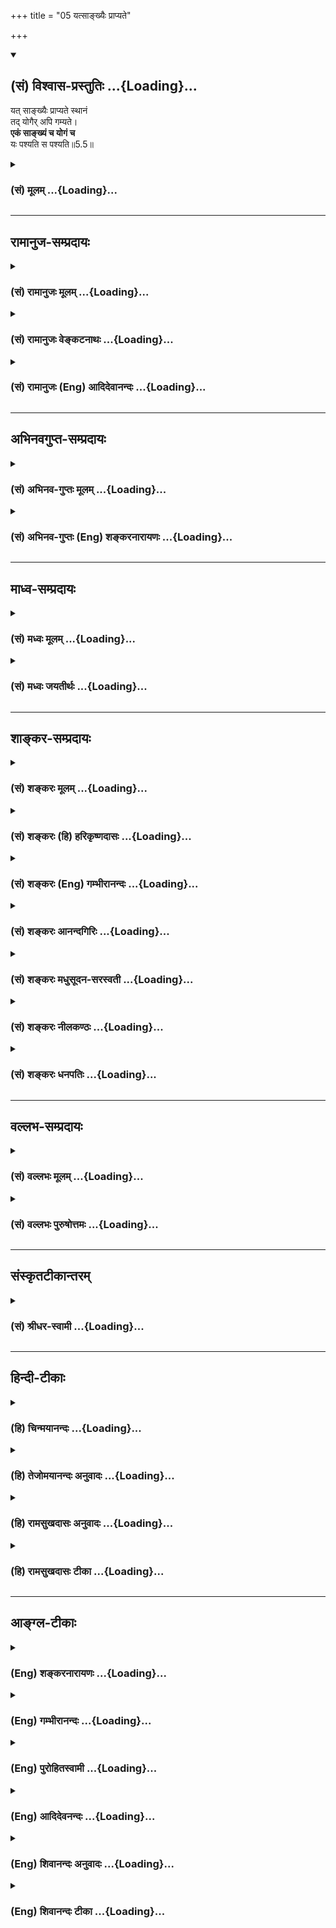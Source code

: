+++
title = "05 यत्साङ्ख्यैः प्राप्यते"

+++
<div class="js_include" newlevelforh1="2" title="(सं) विश्वास-प्रस्तुतिः" unfilled url="/mahAbhAratam/vyAsaH/shlokashaH/06-bhIShma-parva/03-bhagavad-gItA-parva/saMskRtam/vishvAsa-prastutiH/05_karma-saMnyAsa-yogaH/05_yatsAnkhyaiH_prAp.md">
<details open><summary><h2>(सं) विश्वास-प्रस्तुतिः ...{Loading}...</h2></summary>

यत् साङ्ख्यैः प्राप्यते स्थानं  
तद् योगैर् अपि गम्यते।  
**एकं साङ्ख्यं च योगं च**  
यः पश्यति स पश्यति॥5.5॥
</details>
</div>
<div class="js_include collapsed" newlevelforh1="3" title="(सं) मूलम्" unfilled url="/mahAbhAratam/vyAsaH/shlokashaH/06-bhIShma-parva/03-bhagavad-gItA-parva/saMskRtam/mUlam/05_karma-saMnyAsa-yogaH/05_yatsAnkhyaiH_prAp.md">
<details><summary><h3>(सं) मूलम् ...{Loading}...</h3></summary>

यत्साङ्ख्यैः प्राप्यते स्थानं तद्योगैरपि गम्यते।  
एकं साङ्ख्यं च योगं च यः पश्यति स पश्यति।।5.5।।
</details>
</div>


_________________
## रामानुज-सम्प्रदायः
<div class="js_include collapsed" newlevelforh1="3" title="(सं) रामानुजः मूलम्" unfilled url="/mahAbhAratam/vyAsaH/shlokashaH/06-bhIShma-parva/03-bhagavad-gItA-parva/saMskRtam/rAmAnujaH/mUlam/05_karma-saMnyAsa-yogaH/05_yatsAnkhyaiH_prAp.md">
<details><summary><h3>(सं) रामानुजः मूलम् ...{Loading}...</h3></summary>

।।5.5।।**साङ्ख्यैः** ज्ञाननिष्ठैः **यद्** आत्मावलोकनरूपफलं **प्राप्यते**
**तद्** एव कर्मयोगनिष्ठैः **अपि** प्राप्यते। एवम् एकफलत्वेन **एकं**
वैकल्पिकं **साङ्ख्यं** **योगं च यः पश्यति स पश्यति** स एव पण्डित
इत्यर्थः। इयान् विशेष इत्याह

</details>
</div>
<div class="js_include collapsed" newlevelforh1="3" title="(सं) रामानुजः वेङ्कटनाथः" unfilled url="/mahAbhAratam/vyAsaH/shlokashaH/06-bhIShma-parva/03-bhagavad-gItA-parva/saMskRtam/rAmAnujaH/venkaTanAthaH/05_karma-saMnyAsa-yogaH/05_yatsAnkhyaiH_prAp.md">
<details><summary><h3>(सं) रामानुजः वेङ्कटनाथः ...{Loading}...</h3></summary>

  
  
।।5.5।। भिन्नफलत्वेन पृथक्त्वाभिधायिनां निन्दा कृता अथैकफलत्वेन
ऐक्याभिधायिनां प्रशंसनं क्रियत इत्यभिप्रायेणाह एतदेव
विवृणोतीति। साङ्ख्यैः इत्यत्र सिद्धान्तविशेषनिष्ठभ्रमव्युदासायाह
ज्ञाननिष्ठैरिति। साङ्ख्यमात्मज्ञानशास्त्रं तद्वेदिन इह साङ्ख्याः यद्वा
सङ्ख्या बुद्धिर्ज्ञानयोगः तन्निष्ठाः साङ्ख्याः अथवा साङ्ख्य आत्मा
तद्वेदिनोऽपि साङ्ख्याः। स्थानशब्दोऽत्रविन्दते फलम् 5।4 इतिवत्फलविषयः न
तु देशविशेषविषयः ज्ञानयोगादिमात्रप्राप्यदेशविशेषाभावात्। तच्च फलं
पूर्वोत्तरानुवृत्तमात्मावलोकनमित्यभिप्रायेणयदात्मावलोकनरूपं
फलमित्युक्तम्। अत्रयदेवं साङ्ख्याः पश्यन्ति इतियादवप्रकाशोक्तः
पाठोऽप्रसिद्धत्वादनादृतः। योगैः इत्येतल्लक्षणया वा प्रत्ययविशेषाद्वा
तन्निष्ठविषयमिति व्यञ्जनायकर्मयोगनिष्ठैरित्युक्तम्। अत्र साङ्ख्ययोगशब्दौ
नोपायपरौ बहुवचनानौचित्यादिति भावः। एकम् इत्युक्ते
एकशास्त्रार्थत्वादिभ्रमव्युदासायाहएवमेकफलत्वेनेति।
अङ्गाङ्गिभावेतरेतरयोगरहितयोरुपाययोरेकफलत्वलक्षणं ह्यैक्यमनुष्ठाने
विकल्पाय स्यात्। तथा च सूत्रंविकल्पोऽविशिष्टफलत्वात् ब्र.सू.3।3।59 इति।
तदाह वैकल्पिकमिति। स पश्यति इत्येतत्न पण्डिताः 5।4 इत्येतत्प्रतिरूपं
दर्शयति स एव पण्डित इति।

</details>
</div>
<div class="js_include collapsed" newlevelforh1="3" title="(सं) रामानुजः (Eng) आदिदेवानन्दः" unfilled url="/mahAbhAratam/vyAsaH/shlokashaH/06-bhIShma-parva/03-bhagavad-gItA-parva/saMskRtam/rAmAnujaH/english/AdidevAnandaH/05_karma-saMnyAsa-yogaH/05_yatsAnkhyaiH_prAp.md">
<details><summary><h3>(सं) रामानुजः (Eng) आदिदेवानन्दः ...{Loading}...</h3></summary>

5.5 The fruit in the form of the vision of the self which is attained by
the Sankhyans (i.e.) Jnana Yogins, the same is attained alone by those
who are Karma Yogins. He alone is wise who sees that Sankhya and the
Yoga are one and the same because of their having the same result. Sri
Krsna points out, if the aforesaid is the case, wherein the difference
between them lies.

</details>
</div>


_________________
## अभिनवगुप्त-सम्प्रदायः
<div class="js_include collapsed" newlevelforh1="3" title="(सं) अभिनव-गुप्तः मूलम्" unfilled url="/mahAbhAratam/vyAsaH/shlokashaH/06-bhIShma-parva/03-bhagavad-gItA-parva/saMskRtam/abhinava-guptaH/mUlam/05_karma-saMnyAsa-yogaH/05_yatsAnkhyaiH_prAp.md">
<details><summary><h3>(सं) अभिनव-गुप्तः मूलम् ...{Loading}...</h3></summary>

।।5.4 5.5।। साँख्ययोगाविति। यत्साङ्ख्यैरिति। इदं साङ्ख्यं +++(S साङ्ख्यज्ञानम्)+++
अयं च योगः इति न भेदः। एतौ हि नित्यसंबद्धौ। ज्ञानं न योगेन विना योगोऽपि
न तेन विनेति। अत एकत्वमनयोः।

</details>
</div>
<div class="js_include collapsed" newlevelforh1="3" title="(सं) अभिनव-गुप्तः (Eng) शङ्करनारायणः" unfilled url="/mahAbhAratam/vyAsaH/shlokashaH/06-bhIShma-parva/03-bhagavad-gItA-parva/saMskRtam/abhinava-guptaH/english/shankaranArAyaNaH/05_karma-saMnyAsa-yogaH/05_yatsAnkhyaiH_prAp.md">
<details><summary><h3>(सं) अभिनव-गुप्तः (Eng) शङ्करनारायणः ...{Loading}...</h3></summary>

5.4-5 Samkhya-Yogau etc. Yat samkhyaih etc. There is nothing to
differentiate as 'This is path of knowledge' \[and\] 'This is Yoga'.
Indeed both these are ever inter-connected. Knowledge is not without
Yoga; and Yoga also is not without knowledge. Hence the identity of
these two.

</details>
</div>


_________________
## माध्व-सम्प्रदायः
<div class="js_include collapsed" newlevelforh1="3" title="(सं) मध्वः मूलम्" unfilled url="/mahAbhAratam/vyAsaH/shlokashaH/06-bhIShma-parva/03-bhagavad-gItA-parva/saMskRtam/madhvaH/mUlam/05_karma-saMnyAsa-yogaH/05_yatsAnkhyaiH_prAp.md">
<details><summary><h3>(सं) मध्वः मूलम् ...{Loading}...</h3></summary>

।।5.5।। एकप्नपि 5।4 इत्यस्याभिप्रायमाह यत्साङ्ख्यैरिति। योगिभिरपि
ज्ञानद्वारा ज्ञानफलं प्राप्यत इत्यर्थः।

</details>
</div>
<div class="js_include collapsed" newlevelforh1="3" title="(सं) मध्वः जयतीर्थः" unfilled url="/mahAbhAratam/vyAsaH/shlokashaH/06-bhIShma-parva/03-bhagavad-gItA-parva/saMskRtam/madhvaH/jayatIrthaH/05_karma-saMnyAsa-yogaH/05_yatsAnkhyaiH_prAp.md">
<details><summary><h3>(सं) मध्वः जयतीर्थः ...{Loading}...</h3></summary>

।।5.5।। योगस्य ज्ञानसाधनत्वे प्रमिते भवेदेतत् तदेव कथं इत्यत उक्तमेकमपीति
तदनुपपन्नम् उभयोर्मध्ये सम्यगेकमप्यास्थितः फलं विन्दत इति योजनायां
द्वयोः साफल्यमात्रमुच्यते। एकमपि सम्यगास्थितः उभयोः फलं विन्दत इति पक्षे
तु द्वयं किञ्चित्फलं प्रति स्वतन्त्रं साधनमुच्यते। पक्षद्वयेऽपि न
प्रकृतोपयोग इत्यत आह **एकमपी**ति। एवमनुपयोगेऽपि भगवानेव
स्ववाक्याभिप्रायमाह स ग्राह्य इत्यर्थः। अनेनापि योगस्य ज्ञानसाधनत्वे किं
प्रमाणमुक्तं इत्यतो व्याचष्टे **योगिभिरपी**ति। तरति शोकमात्मवित्
छां.उ.7।1।3 इत्यादिना यज्ज्ञानफलं मोक्षाख्यं प्रमितं तत्तावद्योगिभिरपि
प्राप्यत इत्युच्यते अपाम सोमम् ऋक्.6।4।11 इत्यादिना। तत्र विचार्यम् किं
द्वयमपि स्वतन्त्रमुक्तिसाधनम् उत समुच्चितम् अथवैकं साक्षान्मोक्षसाधनम्
अपरं तत्साधनत्वेनेति न प्रथमद्वितीयौ। नान्यः पन्थाः श्वे.उ.6।15
इत्यादिविरोधात्। तृतीयेऽपि चिन्त्यं किं कस्य साधनमिति। तत्र न
तावज्ज्ञानं कर्मसाधनत्वेन मोक्षहेतुःन किञ्चिदन्तराधाय इत्यादिविरोधात्।
अतः परिशेषाद्योगिभिरपि ज्ञानद्वारा ज्ञानफलं प्राप्यत इति सिद्ध्यति। तथा
च योगस्य ज्ञानसाधनत्वं सिद्धमित्यर्थः। अत्रयोगिभिः इति वदता योगशब्दो
धर्मिणामुपलक्षकोऽयं आद्यजन्तो वेति सूचितम्।

</details>
</div>


_________________
## शाङ्कर-सम्प्रदायः
<div class="js_include collapsed" newlevelforh1="3" title="(सं) शङ्करः मूलम्" unfilled url="/mahAbhAratam/vyAsaH/shlokashaH/06-bhIShma-parva/03-bhagavad-gItA-parva/saMskRtam/shankaraH/mUlam/05_karma-saMnyAsa-yogaH/05_yatsAnkhyaiH_prAp.md">
<details><summary><h3>(सं) शङ्करः मूलम् ...{Loading}...</h3></summary>

।।5.5।। **यत् साङ्ख्यैः** ज्ञाननिष्ठैः संन्यासिभिः **प्राप्यते स्थानं**
मोक्षाख्यम् **तत् योगैरपि** ज्ञानप्राप्त्युपायत्वेन ईश्वरे समर्प्य
कर्माणि आत्मनः फलम् अनभिसंधाय अनुतिष्ठन्ति ये ते योगाः योगिनः तैरपि
परमार्थज्ञानसंन्यासप्राप्तिद्वारेण **गम्यते** इत्यभिप्रायः। अतः **एकं
साख्यं च योगं च यः पश्यति** फलैकत्वात् **स सम्यक् पश्यती**त्यर्थः।। एवं
तर्हि योगात् संन्यास एव विशिष्यते कथं तर्हि इदमुक्तम् तयोस्तु
कर्मसंन्यासात् कर्मयोगो विशिष्यते (गीता 5.2) इति श्रृणु तत्र कारणम्
त्वया पृष्टं केवलं कर्मसंन्यासं कर्मयोगं च अभिप्रेत्य तयोः अन्यतरः कः
श्रेयान् इति। तदनुरूपं प्रतिवचनं मया उक्तं कर्मसंन्यासात् कर्मयोगः
विशिष्यते इति ज्ञानम् अनपेक्ष्य। ज्ञानापेक्षस्तु संन्यासः साङ्ख्यमिति मया
अभिप्रेतः। परमार्थयोगश्च स एव। यस्तु कर्मयोगः वैदिकः स च तादर्थ्यात्
योगः संन्यास इति च उपचर्यते। कथं तादर्थ्यम् इति उच्यते

</details>
</div>
<div class="js_include collapsed" newlevelforh1="3" title="(सं) शङ्करः (हि) हरिकृष्णदासः" unfilled url="/mahAbhAratam/vyAsaH/shlokashaH/06-bhIShma-parva/03-bhagavad-gItA-parva/saMskRtam/shankaraH/hindI/harikRShNadAsaH/05_karma-saMnyAsa-yogaH/05_yatsAnkhyaiH_prAp.md">
<details><summary><h3>(सं) शङ्करः (हि) हरिकृष्णदासः ...{Loading}...</h3></summary>

।।5.5।। एकका भी भली प्रकार अनुष्ठान कर लेनेसे दोनोंका फल कैसे पा लेता है
इसपर कहा जाता है साङ्ख्योगियोंद्वारा अर्थात् ज्ञाननिष्ठायुक्त
संन्यासियोंद्वारा जो मोक्ष नामक स्थान प्राप्त किया जाता है वही
कर्मयोगियोंद्वारा भी ( प्राप्त किया जाता है )। जो पुरुष अपने लिये (
कर्मोंका ) फल न चाहकर सब कर्म ईश्वरमें अर्पण करके और उसे ज्ञानप्राप्तिका
उपाय मानकर उनका अनुष्ठान करते हैं वे योगी हैं उनको भी परमार्थज्ञानरूप
संन्यासप्राप्तिके द्वारा ( वही मोक्षरूप फल ) मिलता है। यह अभिप्राय है।
इसलिये फलमें एकता होनेके कारण जो साङ्ख्य और योगको एक देखता है वही यथार्थ
देखता है। पू₀ यदि ऐसा है तब तो कर्मयोगसे कर्मसंन्यास ही श्रेष्ठ है फिर
यह कैसे कहा कि उन दोनोंमें कर्मसंन्यासकी अपेक्षा कर्मयोग श्रेष्ठ है उ₀
उसमें जो कारण है सो सुनो तुमने केवल कर्मसंन्यास और केवल कर्मयोगके
अभिप्रायसे पूछा था कि उन दोनोंमें कौनसा एक कल्याणकारक है उसीके अनुरूप
मैंने यह उत्तर दिया कि ज्ञानरहित कर्मसंन्यासकी अपेक्षा तो कर्मयोग ही
श्रेष्ठ है। क्योंकि ज्ञानसहित संन्यासको तो मैं साङ्ख्य मानता हूँ और वही
परमार्थयोग भी है।

</details>
</div>
<div class="js_include collapsed" newlevelforh1="3" title="(सं) शङ्करः (Eng) गम्भीरानन्दः" unfilled url="/mahAbhAratam/vyAsaH/shlokashaH/06-bhIShma-parva/03-bhagavad-gItA-parva/saMskRtam/shankaraH/english/gambhIrAnandaH/05_karma-saMnyAsa-yogaH/05_yatsAnkhyaiH_prAp.md">
<details><summary><h3>(सं) शङ्करः (Eng) गम्भीरानन्दः ...{Loading}...</h3></summary>

5.5 Sthanam, the State called Liberation; yat prapyate, that is reached;
sankhyaih, by the Sankhyas, by the monks steadfast in Knowledge; tat
prapyate, that is reached; yogaih, by the yogis; api, as well. The yogis
are those who, as a means to the attainment of Knowledge, undertake
actions by dedicating them to God without seeking any result for
themselves. The purport is that, by them also that Stated is reached
through the process of aciring monasticism which is a result of the
knowledge of the supreme Reality. Therefore, sah, he; pasyati, sees
truly; yah, who; pasyati, sees; Sankhya and yoga as ekam, one, because
of the identity of their results. This is the meaning. Objection: If
this be so, then monasticism itself excels yoga! Why, then, is it said,
'Among the two, Karma-yoga, however, excels renunciation of actions';
Reply: Hear the reason for this: Having is veiw the mere giving up of
actions and Karma-yoga, your estion was as to which one was better of
the two. My answer was accordingly given that Karma-yoga excels
renunciation of actions (resorted to) without Knowledge is Sankhya. This
is what was meant by me. And that is indeed yoga in the highest sense.
However, that which is the Vedic Karma-yoga is figuratively spoken of as
yoga and renunciation since it leads to it (supreme Knowledge). How does
it lead to that; The answer is:

</details>
</div>
<div class="js_include collapsed" newlevelforh1="3" title="(सं) शङ्करः आनन्दगिरिः" unfilled url="/mahAbhAratam/vyAsaH/shlokashaH/06-bhIShma-parva/03-bhagavad-gItA-parva/saMskRtam/shankaraH/AnandagiriH/05_karma-saMnyAsa-yogaH/05_yatsAnkhyaiH_prAp.md">
<details><summary><h3>(सं) शङ्करः आनन्दगिरिः ...{Loading}...</h3></summary>

।।5.5।। प्रश्नपूर्वकं श्लोकान्तरमवतारयति **एकस्यापीति।** केचिदेव
तयोरेकफलत्वं पश्यन्तीत्याशङ्क्य तेषामेव सम्यग्दर्शित्वं नेतरेषामित्याह
**एकमिति।** तिष्ठत्यस्मिन्न च्यवते पुनरिति व्युत्पत्तिमाश्रित्याह
**मोक्षाख्यमिति।** योगशब्दार्थमाह **ज्ञानप्राप्तीति।** ये हि जिज्ञासवः
सर्वाणि कर्माणि भगवत्प्रीत्यर्थत्वेन तेषां फलाभिलाषमकृत्वा ज्ञानप्राप्तौ
बुद्धिशुद्धिद्वारेणोपायत्वेनानुतिष्ठन्ति तेऽत्र योगा विवक्ष्यन्ते।
अच्प्रत्ययस्य मत्वर्थत्वं गृहीत्वोक्तं **योगिन इति।** सर्वोऽपि
द्वैतप्रपञ्चो न वस्तुभूतो मायाविलासत्वादात्मा त्वविक्रियोऽद्वितीयो
वस्तुसन्निति प्रयोजकज्ञानं परमार्थज्ञानं तत्पूर्वकसंन्यासद्वारेण
कर्मिभिरपि तदेव स्थानं प्राप्यमित्येकफलत्वं
संन्यासकर्मयोगयोरविरुद्धमित्याह **तैरपीति।** फलैकत्वे फलितमाह **अत
इति।**

</details>
</div>
<div class="js_include collapsed" newlevelforh1="3" title="(सं) शङ्करः मधुसूदन-सरस्वती" unfilled url="/mahAbhAratam/vyAsaH/shlokashaH/06-bhIShma-parva/03-bhagavad-gItA-parva/saMskRtam/shankaraH/madhusUdana-sarasvatI/05_karma-saMnyAsa-yogaH/05_yatsAnkhyaiH_prAp.md">
<details><summary><h3>(सं) शङ्करः मधुसूदन-सरस्वती ...{Loading}...</h3></summary>

।।5.5।। एकस्यानुष्ठानात्कथमुभयोः फलं विन्दते तत्राह साङ्ख्यैर्ज्ञाननिष्ठैः
संन्यासिभिरैहिककर्मानुष्ठाशून्यत्वेऽपि प्राग्भवीयकर्मभिरेव
संस्कृतान्तःकरणैः श्रवणादिपूर्विकया ज्ञाननिष्ठया यत्प्रसिद्धं स्थानं
तिष्ठत्येवास्मिन्नतु कदापि च्यवत इति व्युत्पत्त्या मोक्षाख्यं प्राप्यते
आवरणाभावमात्रेण लभ्यत इव नित्यप्राप्तत्वात्। योगैरपि भगवदर्पणबुद्ध्या
फलाभिसंधिराहित्येन कृतानि कर्माणि शास्त्रीयाणि योगास्ते येषां सन्ति
तेऽपि योगाः। अर्शआदित्वान्मत्वर्थीयोऽच्प्रत्ययः। तैर्योगिभिरपि
सत्त्वशुद्ध्या संन्यासपूर्वकश्रवणादिपुरःसरया ज्ञाननिष्ठया वर्तमाने
भविष्यति वा जन्मनि संपत्स्यमानया तत्स्थानं गम्यते। अत एकफलत्वादेकं
साङ्ख्यं च योगं च यः पश्यति स एव सभ्यक् पश्यति नान्यः। अयं भावः येषां
संन्यासपूर्विका ज्ञाननिष्ठा दृश्यते तेषां तयैव लिङ्गेन प्राग्जन्मसु
भगवदर्पितकर्मनिष्ठानुमीयते। कारणमन्तरेण कार्योत्पत्त्ययोगात्।
तदुक्तम्यान्यतोऽन्यानि जन्मानि तेषु नूनं कृतं भवेत्। यत्कृत्यं पुरुषेणेह
नान्यथा ब्रह्मणि स्थितिः।। इति। एवं येषां भगवदर्पितकर्मनिष्ठा दृश्यते
तेषां तयैव लिङ्गेन भाविनी संन्यासपूर्वकज्ञाननिष्ठाऽनुमीयते सामग्र्याः
कार्याव्यभिचारित्वात्। तस्मादज्ञेन मुमुक्षुणान्तःकरणशुद्धये प्रथमं
कर्मयोगोऽनुष्ठेयो नतु संन्यासः। सतु वैराग्यतीव्रतायां स्वयमेव
भविष्यतीति।

</details>
</div>
<div class="js_include collapsed" newlevelforh1="3" title="(सं) शङ्करः नीलकण्ठः" unfilled url="/mahAbhAratam/vyAsaH/shlokashaH/06-bhIShma-parva/03-bhagavad-gItA-parva/saMskRtam/shankaraH/nIlakaNThaH/05_karma-saMnyAsa-yogaH/05_yatsAnkhyaiH_prAp.md">
<details><summary><h3>(सं) शङ्करः नीलकण्ठः ...{Loading}...</h3></summary>

।।5.5।। योगैर्योगिभिः। अर्शआद्यच्प्रत्ययान्तोऽयं योगशब्दः। स्थानं
मोक्षाख्यम्। एकमभिन्नम्। स्पष्टा योजना श्लोकद्वयस्य।

</details>
</div>
<div class="js_include collapsed" newlevelforh1="3" title="(सं) शङ्करः धनपतिः" unfilled url="/mahAbhAratam/vyAsaH/shlokashaH/06-bhIShma-parva/03-bhagavad-gItA-parva/saMskRtam/shankaraH/dhanapatiH/05_karma-saMnyAsa-yogaH/05_yatsAnkhyaiH_prAp.md">
<details><summary><h3>(सं) शङ्करः धनपतिः ...{Loading}...</h3></summary>

।।5.5।। एकस्यापि सभ्यगनुष्ठानात्कथमुभयोः फलं लभन्त इत्यत आह **यदिति।**
साङ्ख्यैः ज्ञाननिष्ठैः संन्यासिभिः विशुद्धान्तःकरणैर्यन्मोक्षाख्यं स्थानं
च्युतिवर्जितं प्राप्यते तत्त्वसाक्षात्कारमात्रेण लभ्यत इति
विस्मृतग्रैवेयकलाभवल्लब्धस्यैव लाभः। तद्यौगैर्ज्ञानप्राप्त्युपायभूतानि
ईश्वराराधनार्थानि फलाभिसंधिरहितानि शास्त्रीयाणि कर्माणि योगशब्दवाच्यानि
तद्वद्भिः। अर्शआदित्वान्मत्वर्थीयोऽच्प्रत्ययः। तदेव स्थानं परमार्थज्ञानं
संन्यासप्राप्तिद्वारेण गम्यते प्राप्यत इत्यर्थः।
आयुर्घृतमितिवत्साध्यसाधनयोरभेदाभिप्रायेण परमार्थज्ञानस्य
मोक्षाभिन्नत्वात् मोक्षस्य तदभिन्नत्वाच्चैवमुक्तमित्यविरोधः। एतेन
ननूभयोरेकं मोक्षाख्यं फलमस्तु नाम तत्साधनयोस्तु परस्परसापेक्षत्वं न
युक्तं प्राप्यग्रामस्यैकत्वेऽपि मार्गाणामिवेत्याशङ्क्याह
**यत्साङ्ख्यैरिति।** अत्रेदं विकल्पनीयम्। किं व्यक्तिभेदमात्रेण
सन्यासकर्मयोगयोरन्योन्यनिरपेक्षतां ब्रूषे किंवा अपेक्षणीयान्तरा भावात्।
नाद्य इत्याह। बहुवचनेन यत्साङ्ख्यैरिति संन्यासैस्तत्तत्कर्मत्यागरुपैरपि
यथाऽन्योन्यसापेक्षैरेव फलं साध्यते तथा भिन्नाभ्यामेव
संन्यासकर्मयोगाभ्यामन्योन्यसापेक्षाभ्यां भविष्यतीति भावः। नान्त्य
इत्याह। यत्स्थानं प्राप्यत इति स्थानशब्देनात्र सोचकज्ञानमुच्यत इति
प्रत्युक्तम्। पूर्वश्लोके परस्परसापेक्षत्वाप्रतिपादनात्
कर्मयोगादिसाध्यात् ज्ञानान्निरपेक्षात्केवलान्मोक्ष इतिवत्
शमदमादिविशिष्टस्य सन्यासस्य कर्मसाध्यत्वेऽपि तेन ज्ञाने जननीये
कर्मापेक्षाया अभावादन्योन्यसापेक्षत्वासिद्धेः एकमित्यादेः स्थाने साङ्ख्यं
योगं च परस्परसापेक्षमिति वक्तव्यत्वापत्तेश्च। अतः साक्षात्परम्परया वा
एकफलजनकत्वात् एकं साङ्ख्यं च योगं च यः पश्यति स सभ्यक्पश्यतीत्यर्थ एव
रम्यः।

</details>
</div>


_________________
## वल्लभ-सम्प्रदायः
<div class="js_include collapsed" newlevelforh1="3" title="(सं) वल्लभः मूलम्" unfilled url="/mahAbhAratam/vyAsaH/shlokashaH/06-bhIShma-parva/03-bhagavad-gItA-parva/saMskRtam/vallabhaH/mUlam/05_karma-saMnyAsa-yogaH/05_yatsAnkhyaiH_prAp.md">
<details><summary><h3>(सं) वल्लभः मूलम् ...{Loading}...</h3></summary>

।।5.5।। एतदेव स्फुटयति यत्साङ्ख्यैरिति यन्मुक्तिस्थानं साङ्ख्यनिष्ठैः
प्राप्यते तदेव योगैरित्यत्रार्श आदित्वेन मत्वर्थीयोऽच्। योगनिष्ठयाऽपि
कर्म कुर्वद्भिरपि तत्प्राप्यते स्वातन्त्र्येण फलदत्वात्तयोरेकविषयत्वात्।
अतः साङ्ख्ययोगं चैकफलत्वेनैकं यः पश्यति स सम्यग्दर्शनः।

</details>
</div>
<div class="js_include collapsed" newlevelforh1="3" title="(सं) वल्लभः पुरुषोत्तमः" unfilled url="/mahAbhAratam/vyAsaH/shlokashaH/06-bhIShma-parva/03-bhagavad-gItA-parva/saMskRtam/vallabhaH/puruShottamaH/05_karma-saMnyAsa-yogaH/05_yatsAnkhyaiH_prAp.md">
<details><summary><h3>(सं) वल्लभः पुरुषोत्तमः ...{Loading}...</h3></summary>

  
  
।।5.5।। एकफलत्वमेव विवेचयति यत्साङ्ख्यैरिति। यत्स्थानं मत्सामीप्यं
साङ्ख्यैः साङ्ख्यनिष्ठैः प्राप्यते तत्स्थानं योगैरपि योगानुष्ठातृभिरपि
गम्यते प्राप्यते। तथा चायं भावः उभयोः
कुण्डलरूपत्वाद्यथास्थितस्वरूपज्ञानेनोभयनिष्ठानामपि भगवन्मुखसामीप्यमेव
भविष्यति यतस्तयोरेकमेव स्थानम् अतो यः साङ्ख्यं योगं चैकं कुण्डलात्मकं
पश्यति स मां पश्यतीत्यर्थः।  
  

</details>
</div>


_________________
## संस्कृतटीकान्तरम्
<div class="js_include collapsed" newlevelforh1="3" title="(सं) श्रीधर-स्वामी" unfilled url="/mahAbhAratam/vyAsaH/shlokashaH/06-bhIShma-parva/03-bhagavad-gItA-parva/saMskRtam/shrIdhara-svAmI/05_karma-saMnyAsa-yogaH/05_yatsAnkhyaiH_prAp.md">
<details><summary><h3>(सं) श्रीधर-स्वामी ...{Loading}...</h3></summary>

।।5.5।। एतदेव स्फुटयति **यत्साङ्ख्यैरिति।** साङ्ख्यैर्ज्ञाननिष्ठैः
संन्यासिभिर्यत्स्थानं मोक्षाख्यं प्रकर्षेण साक्षादवाप्यते। योगैरित्यत्र
अर्शआदित्वान्मत्वर्थीयोऽच्प्रत्ययो द्रष्टव्यः। तेन कर्मयोगिभिरपि तदेव
ज्ञानद्वारेण गम्यते। अवाप्यत इत्यर्थः। अतः साङ्ख्यं च योगं चैकफलत्वेनैकं
यः पश्यति स एव सम्यक्पश्यति।

</details>
</div>


_________________
## हिन्दी-टीकाः
<div class="js_include collapsed" newlevelforh1="3" title="(हि) चिन्मयानन्दः" unfilled url="/mahAbhAratam/vyAsaH/shlokashaH/06-bhIShma-parva/03-bhagavad-gItA-parva/hindI/chinmayAnandaH/05_karma-saMnyAsa-yogaH/05_yatsAnkhyaiH_prAp.md">
<details><summary><h3>(हि) चिन्मयानन्दः ...{Loading}...</h3></summary>

।।5.5।। यहाँ भगवान् का स्पष्ट वचन है कि साङ्ख्य और योग दोनों का लक्ष्य एक
ही है इसलिए एक के अनुष्ठान से दोनों के फल को प्राप्त होने की बात कही गयी
है। इस प्रकार इन दोनों को फलरूप से एक समझने वाले पुरुष ही यथार्थ में
वेदों में प्रतिपादित सत्य के ज्ञाता है। पश्यन्ति अर्थात् देखते हैं इस
शब्द का प्रयोग उसके शास्त्रीय अर्थ में किया गया है जिसके कारण नेत्र
इन्द्रिय के द्वारा किसी बाह्य वस्तु का दर्शन यहाँ अभिप्रेत नहीं हैं।
अद्वैत तत्त्वज्ञान के सिद्धांतानुसार आत्मा के स्वयं द्रष्टा होने से उसका
दृश्यरूप में दर्शन कभी नहीं हो सकता। द्रष्टा के द्वारा द्रष्टा का ही यह
अनुभव है। देखते हैं शब्द का प्रयोग मात्र यह दर्शाने के लिए है कि इस
आत्मतत्त्व का अनुभव उतना ही स्पष्ट और सन्देहरहित हो सकता है जितना कि
बाह्य स्थूल पदार्थ का दर्शन। इस प्रकार इन दोनों के संश्लेषण करने का अर्थ
यह नहीं है कि इनका मिश्रण किया गया हो। क्रम से योग तथा साङ्ख्य का
अनुष्ठान अपेक्षित है। इन दोनों को हम एक ही मान सकते हैं क्योंकि कर्मयोग
से चित्तशुद्धि प्राप्त होकर साङ्ख्य अर्थात् ध्यान के द्वारा हम परम तत्त्व
का साक्षात् अनुभव कर सकते हैं। सभी साधकों को इस बात का ध्यान रखना चाहिये
कि योग और साङ्ख्य का अनुष्ठान क्रम से करना है न कि युगपत्। कर्मयोग का
लक्ष्य संन्यास किस प्रकार है सुनो

</details>
</div>
<div class="js_include collapsed" newlevelforh1="3" title="(हि) तेजोमयानन्दः अनुवादः" unfilled url="/mahAbhAratam/vyAsaH/shlokashaH/06-bhIShma-parva/03-bhagavad-gItA-parva/hindI/tejomayAnandaH/anuvAdaH/05_karma-saMnyAsa-yogaH/05_yatsAnkhyaiH_prAp.md">
<details><summary><h3>(हि) तेजोमयानन्दः अनुवादः ...{Loading}...</h3></summary>

।।5.5।। जो स्थान ज्ञानियों द्वारा प्राप्त किया जाता है, उसी स्थान पर
कर्मयोगी भी पहुँचते हैं। इसलिए जो पुरुष साङ्ख्य और योग को (फलरूप से) एक
ही देखता है, वही (वास्तव में) देखता है।।

</details>
</div>
<div class="js_include collapsed" newlevelforh1="3" title="(हि) रामसुखदासः अनुवादः" unfilled url="/mahAbhAratam/vyAsaH/shlokashaH/06-bhIShma-parva/03-bhagavad-gItA-parva/hindI/rAmasukhadAsaH/anuvAdaH/05_karma-saMnyAsa-yogaH/05_yatsAnkhyaiH_prAp.md">
<details><summary><h3>(हि) रामसुखदासः अनुवादः ...{Loading}...</h3></summary>

।।5.5।। साङ्ख्ययोगियोंके द्वारा जो तत्त्व प्राप्त किया जाता है,
कर्मयोगियोंके द्वारा भी वही प्राप्त किया जाता है। अतः जो मनुष्य
साङ्ख्ययोग और कर्मयोगको (फलरूपमें) एक देखता है, वही ठीक देखता है।

</details>
</div>
<div class="js_include collapsed" newlevelforh1="3" title="(हि) रामसुखदासः टीका" unfilled url="/mahAbhAratam/vyAsaH/shlokashaH/06-bhIShma-parva/03-bhagavad-gItA-parva/hindI/rAmasukhadAsaH/TIkA/05_karma-saMnyAsa-yogaH/05_yatsAnkhyaiH_prAp.md">
<details><summary><h3>(हि) रामसुखदासः टीका ...{Loading}...</h3></summary>

5.5।।***व्याख्या--*'यत्साङ्ख्यैः प्राप्यते स्थानं तद्योगैरपि
गम्यते'--**पूर्वश्लोकके उत्तरार्धमें भगवान्ने कहा था कि एक साधनमें भी
अच्छी तरहसे स्थित होकर मनुष्य दोनों साधनोंके फलरूप परमात्मतत्त्वको
प्राप्त कर लेता है। उसी बातकी पुष्टि भगवान् उपर्युक्त पदोंमें दूसरे
ढंगसे कर रहे हैं कि जो तत्त्व साङ्ख्ययोगी प्राप्तकरते हैं, वही तत्त्व
कर्मयोगी भी प्राप्त करते हैं। संसारमें जो यह मान्यता है कि कर्मयोगसे
कल्याण नहीं होता, कल्याण तो ज्ञानयोगसे ही होता है--इस मान्यताको दूर
करनेके लिये यहाँ **'अपि'** अव्ययका प्रयोग किया गया है।  
  
साङ्ख्ययोगी और कर्मयोगी--दोनोंका ही अन्तमें कर्मोंसे अर्थात् क्रियाशील
प्रकृतिसे सम्बन्ध-विच्छेद होता है। प्रकृतिसे सम्बन्ध-विच्छेद होनेपर
दोनों ही योग एक हो जाते हैं। साधन-कालमें भी साङ्ख्ययोगका विवेक
(जड़-चेतनका सम्बन्ध-विच्छेद) कर्मयोगीको अपनाना पड़ता है और कर्मयोगकी
प्रणाली (अपने लिये कर्म न करनेकी पद्धति) साङ्ख्ययोगीको अपनानी पड़ती है।
साङ्ख्ययोगका विवेक प्रकृति-पुरुषका सम्बन्ध-विच्छेद करनेके लिये होता है और
कर्मयोगका कर्म संसारकी सेवाके लिये होता है। सिद्ध होनेपर साङ्ख्ययोगी और
कर्मयोगी--दोनोंकी एक स्थिति होती है क्योंकि दोनों ही साधकोंकी अपनी
निष्ठाएँ हैं (गीता 3। 3)। संसार विषम है। घनिष्ठ-से-घनिष्ठ सांसारिक
सम्बन्धमें भी विषमता रहती है। परन्तु परमात्मा सम हैं। अतः समरूप
परमात्माकी प्राप्ति संसारसे सर्वथा सम्बन्ध-विच्छेद होनेपर ही होती है।
संसारसे सम्बन्ध-विच्छेद करनेके लिये दो योगमार्ग हैं--ज्ञानयोग और
कर्मयोग। मेरे सत्-स्वरूपमें कभी अभाव नहीं होता, जबकि कामना-आसक्ति
अभावमें ही पैदा होती है--ऐसा समझकर असङ्ग हो जाय--यह ज्ञानयोग है। जिन
वस्तुओंमें साधकका राग है, उन वस्तुओंको दूसरोंकी सेवामें खर्च कर दे और
जिन व्यक्तियोंमें राग है, उनकी निःस्वार्थभावसे सेवा कर दे--यह कर्मयोग
है। इस प्रकार ज्ञानयोगमें विवेक-विचारके द्वारा और कर्मयोगमें सेवाके
द्वारा संसारसे सम्बन्ध-विच्छेद हो जाता है।**'एकं साङ्ख्यं च योगं च यः
पश्यति स पश्यति'--**पूर्वश्लोकके पूर्वार्धमें भगवान्ने व्यतिरेक रीतिसे
कहा था कि साङ्ख्ययोग और कर्मयोगको बेसमझ लोग ही अलग-अलग फल देनेवाले कहते
हैं। उसी बातको अब अन्वय रीतिसे कहते हैं कि जो मनुष्य इन दोनों साधनोंको
फल-दृष्टिसे एक देखता है, वही यथार्थरूपमें देखता है। इस प्रकार चौथे और
पाँचवें श्लोकका सार यह है कि भगवान् साङ्ख्ययोग और कर्मयोग--दोनोंको
स्वतन्त्र साधन मानते हैं और दोनोंका फल एक ही परमात्मतत्त्वकी प्राप्ति
मानते हैं। इस वास्तविकताको न जाननेवाले मनुष्यको भगवान् बेसमझ कहते हैं और
इस जाननेवालेको भगवान् यथार्थ जाननेवाला (बुद्धिमान्) कहते हैं।

</details>
</div>


_________________
## आङ्ग्ल-टीकाः
<div class="js_include collapsed" newlevelforh1="3" title="(Eng) शङ्करनारायणः" unfilled url="/mahAbhAratam/vyAsaH/shlokashaH/06-bhIShma-parva/03-bhagavad-gItA-parva/english/shankaranArAyaNaH/05_karma-saMnyAsa-yogaH/05_yatsAnkhyaiH_prAp.md">
<details><summary><h3>(Eng) शङ्करनारायणः ...{Loading}...</h3></summary>

5.5. What state is reached by men of knowledge-path the same is reached by men of Yoga subseently. \[So\] whosoever sees the knowledge-path and the Yoga to be one, he sees \[correctly\].

</details>
</div>
<div class="js_include collapsed" newlevelforh1="3" title="(Eng) गम्भीरानन्दः" unfilled url="/mahAbhAratam/vyAsaH/shlokashaH/06-bhIShma-parva/03-bhagavad-gItA-parva/english/gambhIrAnandaH/05_karma-saMnyAsa-yogaH/05_yatsAnkhyaiH_prAp.md">
<details><summary><h3>(Eng) गम्भीरानन्दः ...{Loading}...</h3></summary>

5.5 The State \[Sthana (State) is used in the derivative sense of 'the place in which one remains established, and from which one does not become relegated'.\] that is reached by the Sankhyas, that is reached by the yogis as well. He sees who sees Sankhya and yoga as one.

</details>
</div>
<div class="js_include collapsed" newlevelforh1="3" title="(Eng) पुरोहितस्वामी" unfilled url="/mahAbhAratam/vyAsaH/shlokashaH/06-bhIShma-parva/03-bhagavad-gItA-parva/english/purohitasvAmI/05_karma-saMnyAsa-yogaH/05_yatsAnkhyaiH_prAp.md">
<details><summary><h3>(Eng) पुरोहितस्वामी ...{Loading}...</h3></summary>

5.5 The level which is reached by wisdom is attained through right action as well. He who perceives that the two are one, knows the truth.

</details>
</div>
<div class="js_include collapsed" newlevelforh1="3" title="(Eng) आदिदेवनन्दः" unfilled url="/mahAbhAratam/vyAsaH/shlokashaH/06-bhIShma-parva/03-bhagavad-gItA-parva/english/AdidevanandaH/05_karma-saMnyAsa-yogaH/05_yatsAnkhyaiH_prAp.md">
<details><summary><h3>(Eng) आदिदेवनन्दः ...{Loading}...</h3></summary>

5.5 That state which is reached by the Sankhyans, the same is reached by the Yogins, i.e., the same state is attained also by those who are Karma Yogins. He alone is wise who sees that the Sankhya and the Yoga are one and the same because of their having the same result.

</details>
</div>
<div class="js_include collapsed" newlevelforh1="3" title="(Eng) शिवानन्दः अनुवादः" unfilled url="/mahAbhAratam/vyAsaH/shlokashaH/06-bhIShma-parva/03-bhagavad-gItA-parva/english/shivAnandaH/anuvAdaH/05_karma-saMnyAsa-yogaH/05_yatsAnkhyaiH_prAp.md">
<details><summary><h3>(Eng) शिवानन्दः अनुवादः ...{Loading}...</h3></summary>

5.5 That place which is reached by the Sankhyas or the Jnanis is reached by the Yogis (Karma Yogis). He sees, who sees knowledge and the performance of action (Karma Yoga) as one.

</details>
</div>
<div class="js_include collapsed" newlevelforh1="3" title="(Eng) शिवानन्दः टीका" unfilled url="/mahAbhAratam/vyAsaH/shlokashaH/06-bhIShma-parva/03-bhagavad-gItA-parva/english/shivAnandaH/TIkA/05_karma-saMnyAsa-yogaH/05_yatsAnkhyaiH_prAp.md">
<details><summary><h3>(Eng) शिवानन्दः टीका ...{Loading}...</h3></summary>

5.5 यत् which; साङ्ख्यैः by the Sankhyas; प्राप्यते is reached; स्थानम्
place; तत् that; योगैः by the Yogis (Karma Yogis); अपि also; गम्यते is reached; एकम् one; साङ्ख्यम् the Sankhya (knowledge); च and; योगम् Yoga
(performance of action); च and; यः who; पश्यति sees; सः he; पश्यति
sees.Commentary Those who have renounced the world and are treading the path of Jnana Yoga or Vedanta are the Sankhyas. Through Sravana (hearing of the Srutis or Vedantic texts); Manana (reflection on what is heard)
and Nididhyasana (constant and profound meditation) they attain to Moksha or Kaivalya directly. Karma Yogis who do selfless service; who perform their duties without expectation of the fruits and who dedicate their actions as offerings unto the Lord also reach the same state as is attained by Sankhyas indirectly through the purification of their heart and renunciation and the conseent dawn of the knowledge of the Self.
That man who sees that Sankhya and Yoga are one; as leading to the same result; sees rightly. (Cf.XIII.24;25V.2)

</details>
</div>
